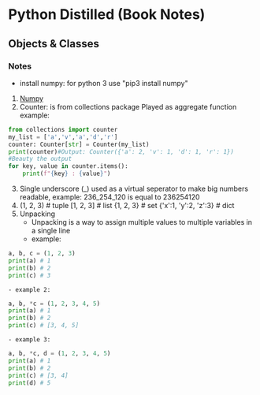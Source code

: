 # Python Distilled (Book Notes)

## Objects & Classes

### Notes

- install numpy: for python 3 use "pip3 install numpy"

1.  [Numpy](https://github.com/AsemJK/pylab/blob/main/NUMPY.md)
2.  Counter: is from collections package
    Played as aggregate function
    example:
```python
from collections import counter
my_list = ['a','v','a','d','r']
counter: Counter[str] = Counter(my_list)
print(counter)#Output: Counter({'a': 2, 'v': 1, 'd': 1, 'r': 1})
#Beauty the output
for key, value in counter.items():
    print(f"{key} : {value}")
```
3. Single underscore (_) used as a virtual seperator to make big numbers readable, example: 236_254_120 is equal to 236254120
4.  (1, 2, 3) # tuple
    [1, 2, 3] # list
    {1, 2, 3} # set
    {'x':1, 'y':2, 'z':3} # dict
5. Unpacking
    - Unpacking is a way to assign multiple values to multiple variables in a single line
    - example:
```python
a, b, c = (1, 2, 3)
print(a) # 1
print(b) # 2
print(c) # 3
```
    - example 2:
```python
a, b, *c = (1, 2, 3, 4, 5)
print(a) # 1
print(b) # 2
print(c) # [3, 4, 5]
```
    - example 3:
```python
a, b, *c, d = (1, 2, 3, 4, 5)
print(a) # 1
print(b) # 2
print(c) # [3, 4]
print(d) # 5
```



